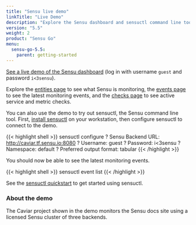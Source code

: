 ```yaml
---
title: "Sensu live demo"
linkTitle: "Live Demo"
description: "Explore the Sensu dashboard and sensuctl command line tool with a live demo that monitors the Sensu docs site. See entities, monitoring events, and active service and metric checks."
version: "5.5"
weight: 2
product: "Sensu Go"
menu:
  sensu-go-5.5:
    parent: getting-started
---
```


<a href="http://caviar.tf.sensu.io:3000" onclick="ga('send', 'event', 'Demo', 'Click', 'Main demo link');">See a live demo of the Sensu dashboard</a> (log in with username `guest` and password `i<3sensu`).

Explore the <a href="http://caviar.tf.sensu.io:3000/default/entities" onclick="ga('send', 'event', 'Demo', 'Click', 'Entities page');">entities page</a> to see what Sensu is monitoring, the <a href="http://caviar.tf.sensu.io:3000/default/events" onclick="ga('send', 'event', 'Demo', 'Click', 'Events page');">events page</a> to see the latest monitoring events, and the <a href="http://caviar.tf.sensu.io:3000/default/checks" onclick="ga('send', 'event', 'Demo', 'Click', 'Checks page');">checks page</a> to see active service and metric checks.

You can also use the demo to try out sensuctl, the Sensu command line tool.
First, [install sensuctl][1] on your workstation, then configure sensuctl to connect to the demo.

{{< highlight shell >}}
sensuctl configure
? Sensu Backend URL: http://caviar.tf.sensu.io:8080
? Username: guest
? Password: i<3sensu
? Namespace: default
? Preferred output format: tabular
{{< /highlight >}}

You should now be able to see the latest monitoring events.

{{< highlight shell >}}
sensuctl event list
{{< /highlight >}}

See the [sensuctl quickstart][2] to get started using sensuctl.

### About the demo

The Caviar project shown in the demo monitors the Sensu docs site using a licensed Sensu cluster of three backends.

[1]: ../../installation/install-sensu#install-sensuctl
[2]: ../../sensuctl/quickstart
